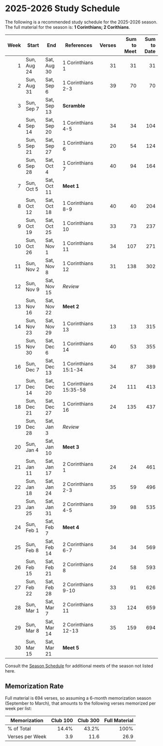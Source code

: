 <!-- docs:hide_top_photo -->

# 2025-2026 Study Schedule

The following is a recommended study schedule for the 2025-2026 season. The full material for the season is: **1 Corinthians; 2 Corithians**.

| Week | Start       | End         | References             | Verses | Sum to Meet | Sum to Date |
| ---: | ----------- | ----------- | ---------------------- | -----: | ----------: | ----------: |
|    1 | Sun, Aug 24 | Sat, Aug 30 | 1 Corinthians 1        |     31 |          31 |          31 |
|    2 | Sun, Aug 31 | Sat, Sep 6  | 1 Corinthians 2-3      |     39 |          70 |          70 |
|    3 | Sun, Sep 7  | Sat, Sep 13 | **Scramble**           |        |             |             |
|    4 | Sun, Sep 14 | Sat, Sep 20 | 1 Corinthians 4-5      |     34 |          34 |         104 |
|    5 | Sun, Sep 21 | Sat, Sep 27 | 1 Corinthians 6        |     20 |          54 |         124 |
|    6 | Sun, Sep 28 | Sat, Oct 4  | 1 Corinthians 7        |     40 |          94 |         164 |
|    7 | Sun, Oct 5  | Sat, Oct 11 | **Meet 1**             |        |             |             |
|    8 | Sun, Oct 12 | Sat, Oct 18 | 1 Corinthians 8-9      |     40 |          40 |         204 |
|    9 | Sun, Oct 19 | Sat, Oct 25 | 1 Corinthians 10       |     33 |          73 |         237 |
|   10 | Sun, Oct 26 | Sat, Nov 1  | 1 Corinthians 11       |     34 |         107 |         271 |
|   11 | Sun, Nov 2  | Sat, Nov 8  | 1 Corinthians 12       |     31 |         138 |         302 |
|   12 | Sun, Nov 9  | Sat, Nov 15 | *Review*               |        |             |             |
|   13 | Sun, Nov 16 | Sat, Nov 22 | **Meet 2**             |        |             |             |
|   14 | Sun, Nov 23 | Sat, Nov 29 | 1 Corinthians 13       |     13 |          13 |         315 |
|   15 | Sun, Nov 30 | Sat, Dec 6  | 1 Corinthians 14       |     40 |          53 |         355 |
|   16 | Sun, Dec 7  | Sat, Dec 13 | 1 Corinthians 15:1-34  |     34 |          87 |         389 |
|   17 | Sun, Dec 14 | Sat, Dec 20 | 1 Corinthians 15:35-58 |     24 |         111 |         413 |
|   18 | Sun, Dec 21 | Sat, Dec 27 | 1 Corinthians 16       |     24 |         135 |         437 |
|   19 | Sun, Dec 28 | Sat, Jan 3  | *Review*               |        |             |             |
|   20 | Sun, Jan 4  | Sat, Jan 10 | **Meet 3**             |        |             |             |
|   21 | Sun, Jan 11 | Sat, Jan 17 | 2 Corinthians 1        |     24 |          24 |         461 |
|   22 | Sun, Jan 18 | Sat, Jan 24 | 2 Corinthians 2-3      |     35 |          59 |         496 |
|   23 | Sun, Jan 25 | Sat, Jan 31 | 2 Corinthians 4-5      |     39 |          98 |         535 |
|   24 | Sun, Feb 1  | Sat, Feb 7  | **Meet 4**             |        |             |             |
|   25 | Sun, Feb 8  | Sat, Feb 14 | 2 Corinthians 6-7      |     34 |          34 |         569 |
|   26 | Sun, Feb 15 | Sat, Feb 21 | 2 Corinthians 8        |     24 |          58 |         593 |
|   27 | Sun, Feb 22 | Sat, Feb 28 | 2 Corinthians 9-10     |     33 |          91 |         626 |
|   28 | Sun, Mar 1  | Sat, Mar 7  | 2 Corinthians 11       |     33 |         124 |         659 |
|   29 | Sun, Mar 8  | Sat, Mar 14 | 2 Corinthians 12-13    |     35 |         159 |         694 |
|   30 | Sun, Mar 15 | Sat, Mar 21 | **Meet 5**             |        |             |             |

Consult the [Season Schedule](/meet/schedule) for additional meets of the season not listed here.

## Memorization Rate

Full material is 694 verses, so assuming a 6-month memorization season (September to March), that amounts to the following verses memorized per week per list:

| Memorization    | Club 100 | Club 300 | Full Material |
| --------------- | --------:| --------:| -------------:|
| % of Total      |    14.4% |    43.2% |          100% |
| Verses per Week |      3.9 |     11.6 |          26.9 |
